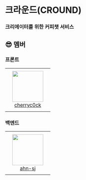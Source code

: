 # 크라운드(CROUND)

### 크리에이터를 위한 커피챗 서비스

## 😎 멤버

### 프론트
<table>
    <tr height="140px">
       <td align="center" width="130px">
          <a href="https://github.com/cherryc0ck"><img height="100px" width="100px" src="https://avatars.githubusercontent.com/u/60921094?v=4"/></a>
          <br />
          <a href="https://github.com/cherryc0ck">cherryc0ck</a>
      </td>
    </tr>
</table>


### 백엔드
<table>
    <tr height="140px">
        <td align="center" width="130px">
            <a href="https://github.com/ahn-sj"><img height="100px" width="100px" src="https://avatars.githubusercontent.com/u/64416833?v=4"/></a>
            <br />
            <a href="https://github.com/ahn-sj">ahn-sj</a>
        </td>
    </tr>
</table>
